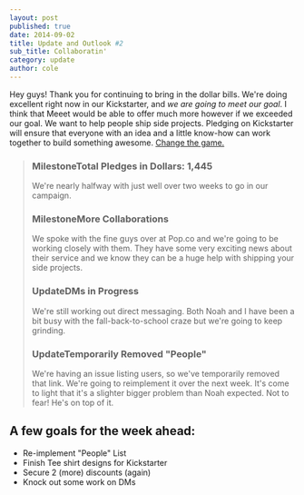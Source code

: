 ```yaml
---
layout: post
published: true
date: 2014-09-02
title: Update and Outlook #2
sub_title: Collaboratin'
category: update
author: cole
---
```


Hey guys! Thank you for continuing to bring in the dollar bills. We're doing excellent right now in our Kickstarter, and _we are going to meet our goal_. I think that Meeet would be able to offer much more however if we exceeded our goal. We want to help people ship side projects. Pledging on Kickstarter will ensure that everyone with an idea and a little know-how can work together to build something awesome. [Change the game.](https://twitter.com/intent/tweet?text=Meeet%20by%20Meeet%20Co&via=kickstarter&url=http://kck.st/1kYExFk&original_referer=https://www.kickstarter.com/projects/meeet/meeet-co-finish-your-side-projects-find-your-next)

<blockquote>
<h3><span class="milestone">Milestone</span>Total Pledges in Dollars: 1,445</h3>
We're nearly halfway with just well over two weeks to go in our campaign.
<h3><span class="milestone">Milestone</span>More Collaborations</h3>
We spoke with the fine guys over at Pop.co and we're going to be working closely with them. They have some very exciting news about their service and we know they can be a huge help with shipping your side projects.
<h3><span class="update">Update</span>DMs in Progress</h3>
We're still working out direct messaging. Both Noah and I have been a bit busy with the fall-back-to-school craze but we're going to keep grinding.
<h3><span class="update">Update</span>Temporarily Removed "People"</h3>
We're having an issue listing users, so we've temporarily removed that link. We're going to reimplement it over the next week. It's come to light that it's a slighter bigger problem than Noah expected. Not to fear! He's on top of it.
</blockquote>

## A few goals for the week ahead:

- Re-implement "People" List
- Finish Tee shirt designs for Kickstarter
- Secure 2 (more) discounts (again)
- Knock out some work on DMs
